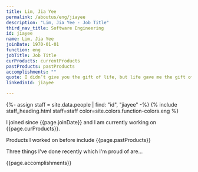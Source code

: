 ```yaml
---
title: Lim, Jia Yee
permalink: /aboutus/eng/jiayee
description: "Lim, Jia Yee - Job Title"
third_nav_title: Software Engineering
id: jiayee
name: Lim, Jia Yee
joinDate: 1970-01-01
function: eng
jobTitle: Job Title
curProducts: currentProducts
pastProducts: pastProducts
accomplishments: ""
quote: I didn’t give you the gift of life, but life gave me the gift of you.
linkedinId: jiayee

---
```


{%- assign staff = site.data.people | find: "id", "jiayee" -%}
{% include staff_heading.html staff=staff color=site.colors.function-colors.eng %}

<p>I joined since {{page.joinDate}} and I am currently working on {{page.curProducts}}.</p>

<p>Products I worked on before include {{page.pastProducts}}</p>

<p>Three things I've done recently which I'm proud of are...</p>
{{page.accomplishments}}
